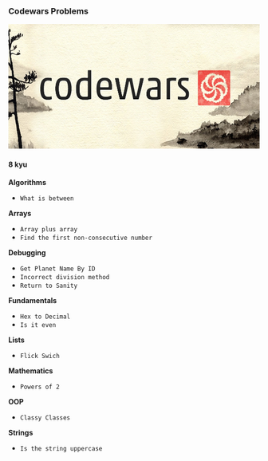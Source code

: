 ### Codewars Problems

<img src='img/logo.jpeg' style="height:250px">

#### 8 kyu  
**Algorithms**  
- `What is between`

**Arrays**
- `Array plus array`
- `Find the first non-consecutive number`  

**Debugging**  
- `Get Planet Name By ID`  
- `Incorrect division method`
- `Return to Sanity`

**Fundamentals**  
- `Hex to Decimal`  
- `Is it even`  

**Lists**  
- `Flick Swich`

**Mathematics**  
- `Powers of 2`

**OOP**  
- `Classy Classes`

**Strings**  
- `Is the string uppercase`  
